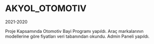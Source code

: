 # AKYOL_OTOMOTIV
2021-2020 

Proje Kapsamında Otomotiv Bayi Programı yapıldı. Araç markalarının modellerine göre fiyatları veri tabanından okundu. Admin Paneli yapıldı.

